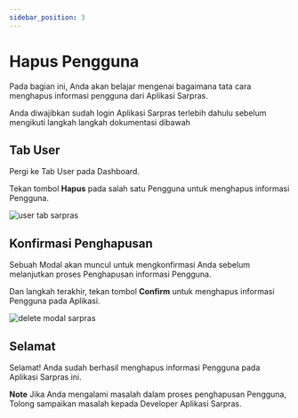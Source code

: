 ```yaml
---
sidebar_position: 3
---
```


# Hapus Pengguna

Pada bagian ini, Anda akan belajar mengenai bagaimana tata cara menghapus informasi pengguna dari Aplikasi Sarpras.

Anda diwajibkan sudah login Aplikasi Sarpras terlebih dahulu sebelum mengikuti langkah langkah dokumentasi dibawah

## Tab User

Pergi ke Tab User pada Dashboard.

Tekan tombol **Hapus** pada salah satu Pengguna untuk menghapus informasi Pengguna.

![user tab sarpras](/img/user-tab.png)

## Konfirmasi Penghapusan

Sebuah Modal akan muncul untuk mengkonfirmasi Anda sebelum melanjutkan proses Penghapusan informasi Pengguna.

Dan langkah terakhir, tekan tombol **Confirm** untuk menghapus informasi Pengguna pada Aplikasi.

![delete modal sarpras](/img/modal-delete.png)

## Selamat

Selamat! Anda sudah berhasil menghapus informasi Pengguna pada Aplikasi Sarpras ini.

**Note** Jika Anda mengalami masalah dalam proses penghapusan Pengguna, Tolong sampaikan masalah kepada Developer Aplikasi Sarpras.

